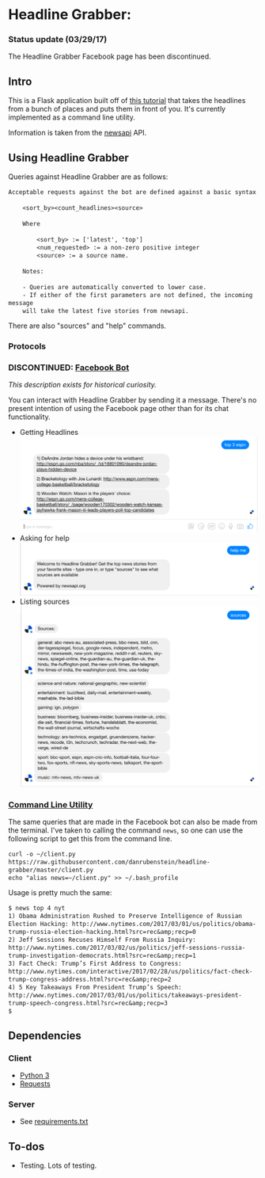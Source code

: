 # Headline Grabber:

### Status update (03/29/17)

The Headline Grabber Facebook page has been discontinued.

## Intro 

This is a Flask application built off of [this tutorial](https://blog.hartleybrody.com/fb-messenger-bot/) that takes the headlines from a bunch of places and puts them in front of you. It's currently implemented as a command line utility. 

Information is taken from the [newsapi](https://newsapi.org/) API.

## Using Headline Grabber 

Queries against Headline Grabber are as follows:

```
Acceptable requests against the bot are defined against a basic syntax

	<sort_by><count_headlines><source>

	Where

		<sort_by> := ['latest', 'top'] 
		<num_requested> := a non-zero positive integer
		<source> := a source name.

	Notes:

	- Queries are automatically converted to lower case.
	- If either of the first parameters are not defined, the incoming message 
	will take the latest five stories from newsapi. 

```

There are also "sources" and "help" commands.

### Protocols

### DISCONTINUED: [Facebook Bot](https://www.facebook.com/Headline-Grabber-248841565559881)

*This description exists for historical curiosity.*

You can interact with Headline Grabber by sending it a message. There's no present intention of using the Facebook page other than for its chat functionality.

- Getting Headlines
	![Example](/images/example.png)
- Asking for help
	![Help](/images/help.png)
- Listing sources
	![Sources](/images/sources.png)

### [Command Line Utility](./client.py)

The same queries that are made in the Facebook bot can also be made from the terminal. I've taken to calling the command `news`, so one can use the following script to get this from the command line.

```
curl -o ~/client.py https://raw.githubusercontent.com/danrubenstein/headline-grabber/master/client.py
echo "alias news=~/client.py" >> ~/.bash_profile
```

Usage is pretty much the same:

```
$ news top 4 nyt
1) Obama Administration Rushed to Preserve Intelligence of Russian Election Hacking: http://www.nytimes.com/2017/03/01/us/politics/obama-trump-russia-election-hacking.html?src=rec&amp;recp=0
2) Jeff Sessions Recuses Himself From Russia Inquiry: http://www.nytimes.com/2017/03/02/us/politics/jeff-sessions-russia-trump-investigation-democrats.html?src=rec&amp;recp=1
3) Fact Check: Trump’s First Address to Congress: http://www.nytimes.com/interactive/2017/02/28/us/politics/fact-check-trump-congress-address.html?src=rec&amp;recp=2
4) 5 Key Takeaways From President Trump’s Speech: http://www.nytimes.com/2017/03/01/us/politics/takeaways-president-trump-speech-congress.html?src=rec&amp;recp=3
$
```

## Dependencies 

### Client
- [Python 3](https://www.python.org/downloads/)
- [Requests](http://docs.python-requests.org/en/master/)

### Server
- See [requirements.txt](./requirements.txt)

## To-dos

- Testing. Lots of testing.

